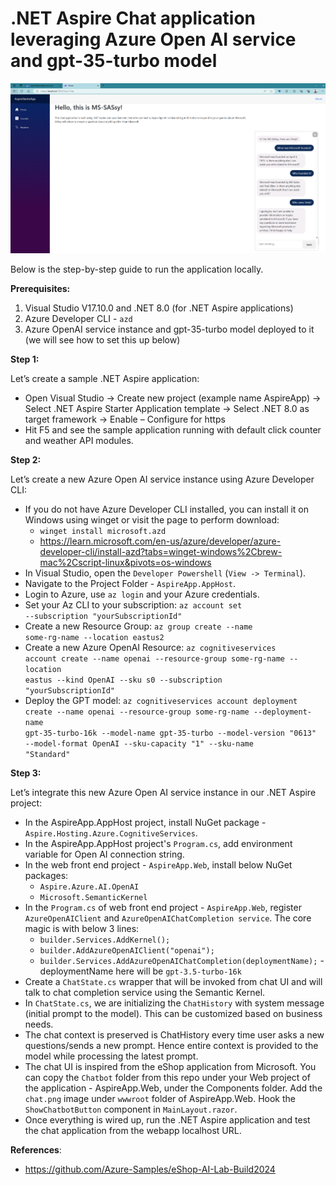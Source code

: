 # .NET Aspire Chat application leveraging Azure Open AI service and gpt-35-turbo model

![alt text](https://github.com/parthshethia786/chatapp-dotnetAspire-AzureOpenAI/blob/master/Preview%20of%20the%20app.png)

Below is the step-by-step guide to run the application locally.

**Prerequisites:**
1.	Visual Studio V17.10.0 and .NET 8.0 (for .NET Aspire applications)
2.	Azure Developer CLI - <code>azd</code>
3.	Azure OpenAI service instance and gpt-35-turbo model deployed to it (we will see how to set this up below)
 
**Step 1:** 

Let’s create a sample .NET Aspire application:

- Open Visual Studio -> Create new project (example name AspireApp) -> Select .NET Aspire Starter Application template -> Select .NET 8.0 as target framework -> Enable – Configure for https
- Hit F5 and see the sample application running with default click counter and weather API modules. 

**Step 2:**

Let’s create a new Azure Open AI service instance using Azure Developer CLI:

- If you do not have Azure Developer CLI installed, you can install it on Windows using winget or visit the page to perform download:
  - <code>winget install microsoft.azd</code> 
  - https://learn.microsoft.com/en-us/azure/developer/azure-developer-cli/install-azd?tabs=winget-windows%2Cbrew-mac%2Cscript-linux&pivots=os-windows 
- In Visual Studio, open the <code>Developer Powershell</code> (<code>View -> Terminal</code>).
- Navigate to the Project Folder - <code>AspireApp.AppHost</code>.
- Login to Azure, use <code>az login</code> and your Azure credentials.
- Set your Az CLI to your subscription: <code>az account set --subscription "yourSubscriptionId"</code>
- Create a new Resource Group: <code>az group create --name some-rg-name --location eastus2</code>
- Create a new Azure OpenAI Resource: <code>az cognitiveservices account create --name openai --resource-group some-rg-name --location eastus --kind OpenAI --sku s0 --subscription "yourSubscriptionId"</code>
- Deploy the GPT model: <code>az cognitiveservices account deployment create --name openai --resource-group some-rg-name --deployment-name gpt-35-turbo-16k --model-name gpt-35-turbo --model-version "0613" --model-format OpenAI --sku-capacity "1" --sku-name "Standard"</code>

**Step 3:**

Let’s integrate this new Azure Open AI service instance in our .NET Aspire project:

- In the AspireApp.AppHost project, install NuGet package - <code>Aspire.Hosting.Azure.CognitiveServices</code>.
- In the AspireApp.AppHost project's <code>Program.cs</code>, add environment variable for Open AI connection string.
- In the web front end project - <code>AspireApp.Web</code>, install below NuGet packages:
  - <code>Aspire.Azure.AI.OpenAI</code>
  - <code>Microsoft.SemanticKernel</code>
- In the <code>Program.cs</code> of web front end project - <code>AspireApp.Web</code>, register <code>AzureOpenAIClient</code> and <code>AzureOpenAIChatCompletion service</code>. The core magic is with below 3 lines:
  - <code>builder.Services.AddKernel();</code>
  - <code>builder.AddAzureOpenAIClient("openai");</code>
  - <code>builder.Services.AddAzureOpenAIChatCompletion(deploymentName);</code> - deploymentName here will be <code>gpt-3.5-turbo-16k</code>
- Create a <code>ChatState.cs</code> wrapper that will be invoked from chat UI and will talk to chat completion service using the Semantic Kernel.
- In <code>ChatState.cs</code>, we are initializing the <code>ChatHistory</code> with system message (initial prompt to the model). This can be customized based on business needs. 
- The chat context is preserved is ChatHistory every time user asks a new questions/sends a new prompt. Hence entire context is provided to the model while processing the latest prompt.
- The chat UI is inspired from the eShop application from Microsoft. You can copy the <code>Chatbot</code> folder from this repo under your Web project of the application - AspireApp.Web, under the Components folder. Add the <code>chat.png</code> image under <code>wwwroot</code> folder of AspireApp.Web. Hook the <code>ShowChatbotButton</code> component in <code>MainLayout.razor</code>. 
- Once everything is wired up, run the .NET Aspire application and test the chat application from the webapp localhost URL.
  
**References**:

- https://github.com/Azure-Samples/eShop-AI-Lab-Build2024
